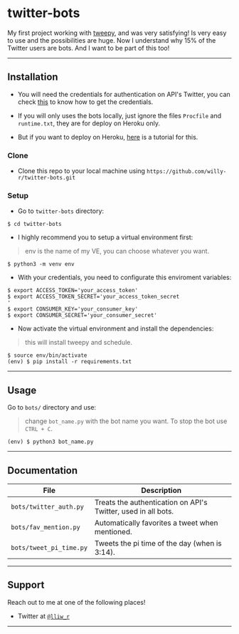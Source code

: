 # twitter-bots

My first project working with [tweepy](https://www.tweepy.org/), and was very satisfying! Is very easy to use and the possibilities are huge. Now I understand why 15% of the Twitter users are bots. And I want to be part of this too!

---

## Installation

- You will need the credentials for authentication on API's Twitter, you can check [this](https://realpython.com/twitter-bot-python-tweepy/#creating-twitter-api-authentication-credentials) to know how to get the credentials.

- If you will only uses the bots locally, just ignore the files `Procfile` and `runtime.txt`, they are for deploy on Heroku only.

- But if you want to deploy on Heroku, [here](https://dev.to/emcain/how-to-set-up-a-twitter-bot-with-python-and-heroku-1n39) is a tutorial for this.

### Clone

- Clone this repo to your local machine using `https://github.com/willy-r/twitter-bots.git`

### Setup

- Go to `twitter-bots` directory:

```shell
$ cd twitter-bots
```

- I highly recommend you to setup a virtual environment first:

> env is the name of my VE, you can choose whatever you want.

```shell
$ python3 -m venv env
```

- With your credentials, you need to configurate this enviroment variables:	

```shell
$ export ACCESS_TOKEN='your_access_token'
$ export ACCESS_TOKEN_SECRET='your_access_token_secret
'
$ export CONSUMER_KEY='your_consumer_key'
$ export CONSUMER_SECRET='your_consumer_secret'
```

- Now activate the virtual environment and install the dependencies:

> this will install tweepy and schedule.

```shell
$ source env/bin/activate
(env) $ pip install -r requirements.txt
```

---

## Usage

Go to `bots/` directory and use:

> change `bot_name.py` with the bot name you want. To stop the bot use `CTRL + C`.

```shell
(env) $ python3 bot_name.py
```

---

## Documentation

File | Description
---- | -----------
`bots/twitter_auth.py` | Treats the authentication on API's Twitter, used in all bots.
`bots/fav_mention.py` | Automatically favorites a tweet when mentioned.
`bots/tweet_pi_time.py` | Tweets the pi time of the day (when is 3:14).

---

## Support

Reach out to me at one of the following places!

- Twitter at <a href="https://twitter.com/lliw_r?s=09" target="_blank">`@lliw_r`</a>

---


